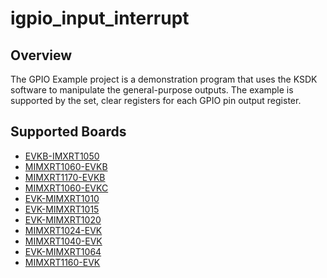 # igpio_input_interrupt

## Overview
The GPIO Example project is a demonstration program that uses the KSDK software to manipulate the general-purpose
outputs.
The example is supported by the set, clear registers for each GPIO pin output register.

## Supported Boards
- [EVKB-IMXRT1050](../../../_boards/evkbimxrt1050/driver_examples/gpio/input_interrupt/example_board_readme.md)
- [MIMXRT1060-EVKB](../../../_boards/evkbmimxrt1060/driver_examples/gpio/input_interrupt/example_board_readme.md)
- [MIMXRT1170-EVKB](../../../_boards/evkbmimxrt1170/driver_examples/gpio/input_interrupt/example_board_readme.md)
- [MIMXRT1060-EVKC](../../../_boards/evkcmimxrt1060/driver_examples/gpio/input_interrupt/example_board_readme.md)
- [EVK-MIMXRT1010](../../../_boards/evkmimxrt1010/driver_examples/gpio/input_interrupt/example_board_readme.md)
- [EVK-MIMXRT1015](../../../_boards/evkmimxrt1015/driver_examples/gpio/input_interrupt/example_board_readme.md)
- [EVK-MIMXRT1020](../../../_boards/evkmimxrt1020/driver_examples/gpio/input_interrupt/example_board_readme.md)
- [MIMXRT1024-EVK](../../../_boards/evkmimxrt1024/driver_examples/gpio/input_interrupt/example_board_readme.md)
- [MIMXRT1040-EVK](../../../_boards/evkmimxrt1040/driver_examples/gpio/input_interrupt/example_board_readme.md)
- [EVK-MIMXRT1064](../../../_boards/evkmimxrt1064/driver_examples/gpio/input_interrupt/example_board_readme.md)
- [MIMXRT1160-EVK](../../../_boards/evkmimxrt1160/driver_examples/gpio/input_interrupt/example_board_readme.md)
